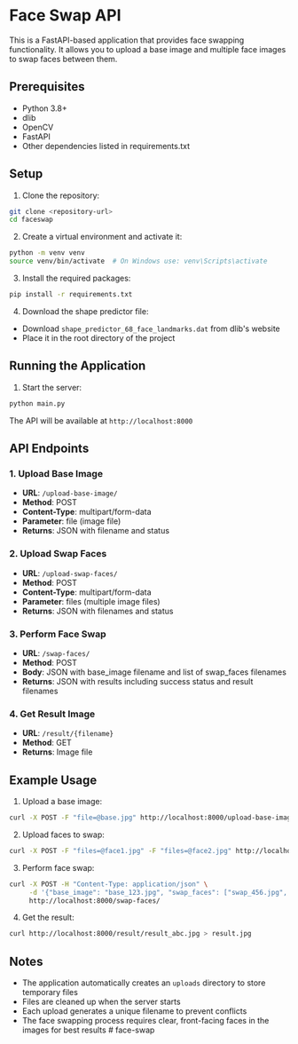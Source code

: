 # Face Swap API

This is a FastAPI-based application that provides face swapping functionality. It allows you to upload a base image and multiple face images to swap faces between them.

## Prerequisites

- Python 3.8+
- dlib
- OpenCV
- FastAPI
- Other dependencies listed in requirements.txt

## Setup

1. Clone the repository:
```bash
git clone <repository-url>
cd faceswap
```

2. Create a virtual environment and activate it:
```bash
python -m venv venv
source venv/bin/activate  # On Windows use: venv\Scripts\activate
```

3. Install the required packages:
```bash
pip install -r requirements.txt
```

4. Download the shape predictor file:
- Download `shape_predictor_68_face_landmarks.dat` from dlib's website
- Place it in the root directory of the project

## Running the Application

1. Start the server:
```bash
python main.py
```

The API will be available at `http://localhost:8000`

## API Endpoints

### 1. Upload Base Image
- **URL**: `/upload-base-image/`
- **Method**: POST
- **Content-Type**: multipart/form-data
- **Parameter**: file (image file)
- **Returns**: JSON with filename and status

### 2. Upload Swap Faces
- **URL**: `/upload-swap-faces/`
- **Method**: POST
- **Content-Type**: multipart/form-data
- **Parameter**: files (multiple image files)
- **Returns**: JSON with filenames and status

### 3. Perform Face Swap
- **URL**: `/swap-faces/`
- **Method**: POST
- **Body**: JSON with base_image filename and list of swap_faces filenames
- **Returns**: JSON with results including success status and result filenames

### 4. Get Result Image
- **URL**: `/result/{filename}`
- **Method**: GET
- **Returns**: Image file

## Example Usage

1. Upload a base image:
```bash
curl -X POST -F "file=@base.jpg" http://localhost:8000/upload-base-image/
```

2. Upload faces to swap:
```bash
curl -X POST -F "files=@face1.jpg" -F "files=@face2.jpg" http://localhost:8000/upload-swap-faces/
```

3. Perform face swap:
```bash
curl -X POST -H "Content-Type: application/json" \
     -d '{"base_image": "base_123.jpg", "swap_faces": ["swap_456.jpg", "swap_789.jpg"]}' \
     http://localhost:8000/swap-faces/
```

4. Get the result:
```bash
curl http://localhost:8000/result/result_abc.jpg > result.jpg
```

## Notes

- The application automatically creates an `uploads` directory to store temporary files
- Files are cleaned up when the server starts
- Each upload generates a unique filename to prevent conflicts
- The face swapping process requires clear, front-facing faces in the images for best results # face-swap
